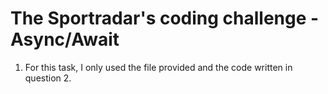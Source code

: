 # The Sportradar's coding challenge - Async/Await

1. For this task, I only used the file provided and the code written in question 2.
